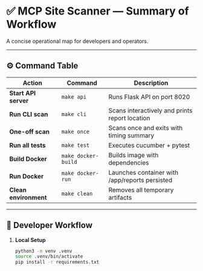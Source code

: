 # ✅ MCP Site Scanner — Summary of Workflow

A concise operational map for developers and operators.

---

## ⚙️ Command Table

| Action | Command | Description |
|--------|----------|-------------|
| **Start API server** | `make api` | Runs Flask API on port 8020 |
| **Run CLI scan** | `make cli` | Scans interactively and prints report location |
| **One-off scan** | `make once` | Scans once and exits with timing summary |
| **Run all tests** | `make test` | Executes cucumber + pytest |
| **Build Docker** | `make docker-build` | Builds image with dependencies |
| **Run Docker** | `make docker-run` | Launches container with /app/reports persisted |
| **Clean environment** | `make clean` | Removes all temporary artifacts |

---

## 🧭 Developer Workflow

1. **Local Setup**
   ```bash
   python3 -m venv .venv
   source .venv/bin/activate
   pip install -r requirements.txt
